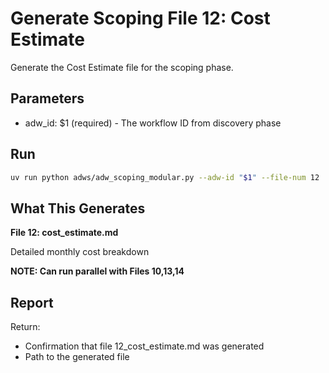# Generate Scoping File 12: Cost Estimate

Generate the Cost Estimate file for the scoping phase.

## Parameters

- adw_id: $1 (required) - The workflow ID from discovery phase

## Run

```bash
uv run python adws/adw_scoping_modular.py --adw-id "$1" --file-num 12
```

## What This Generates

**File 12: cost_estimate.md**

Detailed monthly cost breakdown

**NOTE: Can run parallel with Files 10,13,14**

## Report

Return:
- Confirmation that file 12_cost_estimate.md was generated
- Path to the generated file
